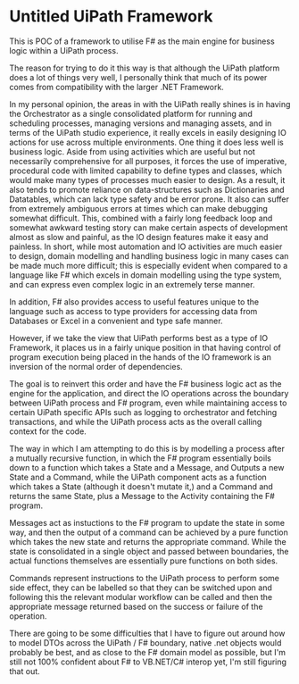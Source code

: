 # Untitled UiPath Framework

This is POC of a framework to utilise F# as the main engine for business logic within a UiPath process. 

The reason for trying to do it this way is that although the UiPath platform does a lot of things very well, I personally think that much of its power comes from compatibility with the larger .NET Framework.

In my personal opinion, the areas in with the UiPath really shines is in having the Orchestrator as a single consolidated platform for running and scheduling processes, managing versions and managing assets, and in terms of the UiPath studio experience, it really excels in easily designing IO actions for use across multiple environments. One thing it does less well is business logic. Aside from using activities which are useful but not necessarily comprehensive for all purposes, it forces the use of imperative, procedural code with limited capability to define types and classes, which would make many types of processes much easier to design. As a result, it also tends to promote reliance on data-structures such as Dictionaries and Datatables, which can lack type safety and be error prone. It also can suffer from extremely ambiguous errors at times which can make debugging somewhat difficult. This, combined with a fairly long feedback loop and somewhat awkward testing story can make certain aspects of development almost as slow and painful, as the IO design features make it easy and painless. In short, while most automation and IO activities are much easier to design, domain modelling and handling business logic in many cases can be made much more difficult; this is especially evident when compared to a language like F# which excels in domain modelling using the type system, and can express even complex logic in an extremely terse manner.

In addition, F# also provides access to useful features unique to the language such as access to type providers for accessing data from Databases or Excel in a convenient and type safe manner.

However, if we take the view that UiPath performs best as a type of IO Framework, it places us in a fairly unique position in that having control of program execution being placed in the hands of the IO framework is an inversion of the normal order of dependencies. 

The goal is to reinvert this order and have the F# business logic act as the engine for the application, and direct the IO operations across the boundary between UiPath process and F# program, even while maintaining access to certain UiPath specific APIs such as logging to orchestrator and fetching transactions, and while the UiPath process acts as the overall calling context for the code.

The way in which I am attempting to do this is by modelling a process after a mutually recursive function, in which the F# program essentially boils down to a function which takes a State and a Message, and Outputs a new State and a Command, while the UiPath component acts as a function which takes a State (although it doesn't mutate it,) and a Command and returns the same State, plus a Message to the Activity containing the F# program.

Messages act as instuctions to the F# program to update the state in some way, and then the output of a command can be achieved by a pure function which takes the new state and returns the appropriate command. While the state is consolidated in a single object and passed between boundaries, the actual functions themselves are essentially pure functions on both sides.

Commands represent instructions to the UiPath process to perform some side effect, they can be labelled so that they can be switched upon and following this the relevant modular workflow can be called and then the appropriate message returned based on the success or failure of the operation.

There are going to be some difficulties that I have to figure out around how to model DTOs across the UiPath / F# boundary, native .net objects would probably be best, and as close to the F# domain model as possible, but I'm still not 100% confident about F# to VB.NET/C# interop yet, I'm still figuring that out.